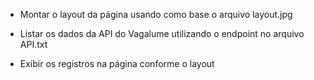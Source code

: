 - Montar o layout da página usando como base o arquivo layout.jpg

- Listar os dados da API do Vagalume utilizando o endpoint no arquivo API.txt

- Exibir os registros na página conforme o layout
